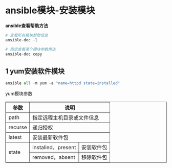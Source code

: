 # ansible模块-安装模块

**ansible查看帮助方法**

```python
# 查看所有模块帮助信息
ansible-doc -l   

# 指定查看某个模块参数用法
ansible-doc copy  
```



## 1 yum安装软件模块

```python
ansible all -m yum -a "name=httpd state=installed"
```



yum模块参数

<!DOCTYPE html>
<html>
<head>
 <title></title>
</head>
<body>
 <table border=1>
  <tr>
      <th>参数</th>
      <th colspan="2">说明</th>
  </tr >
  <tr >
      <td>path</td>
      <td colspan="2">指定远程主机目录或文件信息</td>
  </tr>
  <tr>
      <td>recurse</td>
      <td colspan="2">递归授权</td>
  </tr>
  <tr>
      <td>latest</td>
      <td colspan="2">安装最新软件包</td>
  </tr>  
  <tr>
      <td rowspan="7">state</td>
      <td>installed，present</td>
      <td>安装软件包</td>
  </tr>
  <tr>
      <td>removed，absent</td>
      <td>移除软件包</td>
  </tr>
 </table>
</body>
<style type="text/css">
 table{
  border-collapse:collapse
 }
 tr,td{
  border:1px solid #333;
 }
</style>
</html>





